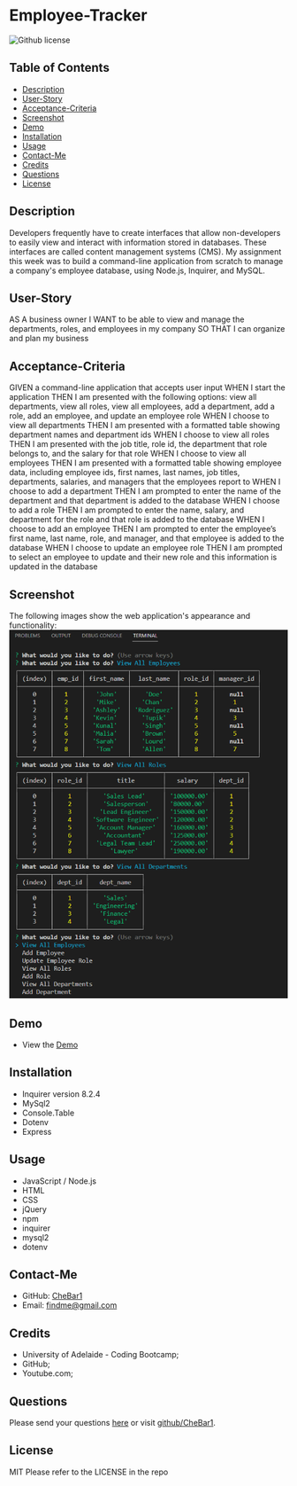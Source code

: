 # Employee-Tracker
![Github license](https://img.shields.io/badge/license-MIT-blue.svg)

## Table of Contents
* [Description](#description)
* [User-Story](#user-story)
* [Acceptance-Criteria](#acceptance-criteria)
* [Screenshot](#screenshot)
* [Demo](#demo)
* [Installation](#require)
* [Usage](#usage) 
* [Contact-Me](#contact-me)
* [Credits](#credits)
* [Questions](#questions)
* [License](#license)

## Description
Developers frequently have to create interfaces that allow non-developers to easily view and interact with information stored in databases. These interfaces are called content management systems (CMS). My assignment this week was to build a command-line application from scratch to manage a company's employee database, using Node.js, Inquirer, and MySQL.

## User-Story
AS A business owner
I WANT to be able to view and manage the departments, roles, and employees in my company
SO THAT I can organize and plan my business

## Acceptance-Criteria
GIVEN a command-line application that accepts user input
WHEN I start the application
THEN I am presented with the following options: view all departments, view all roles, view all employees, add a department, add a role, add an employee, and update an employee role
WHEN I choose to view all departments
THEN I am presented with a formatted table showing department names and department ids
WHEN I choose to view all roles
THEN I am presented with the job title, role id, the department that role belongs to, and the salary for that role
WHEN I choose to view all employees
THEN I am presented with a formatted table showing employee data, including employee ids, first names, last names, job titles, departments, salaries, and managers that the employees report to
WHEN I choose to add a department
THEN I am prompted to enter the name of the department and that department is added to the database
WHEN I choose to add a role
THEN I am prompted to enter the name, salary, and department for the role and that role is added to the database
WHEN I choose to add an employee
THEN I am prompted to enter the employee’s first name, last name, role, and manager, and that employee is added to the database
WHEN I choose to update an employee role
THEN I am prompted to select an employee to update and their new role and this information is updated in the database

## Screenshot
The following images show the web application's appearance and functionality:
![ScreenShot](./images/Screenshot%202022-11-28%20101650.png)

## Demo
* View the [Demo](https://drive.google.com/file/d/1xLGc6egHD_B5Nn3UnN0sFkv9CnrkGAt-/view)

## Installation
* Inquirer version 8.2.4
* MySql2
* Console.Table
* Dotenv
* Express

## Usage
* JavaScript / Node.js
* HTML
* CSS
* jQuery
* npm
* inquirer
* mysql2
* dotenv

## Contact-Me
* GitHub: [CheBar1](https://github.com/CheBar1)
* Email: findme@gmail.com

## Credits
* University of Adelaide - Coding Bootcamp;
* GitHub;
* Youtube.com;

## Questions
Please send your questions [here](mailto:findme@gmail.com?subject=[GitHub]%20Dev%20Connect) or visit [github/CheBar1](https://github.com/CheBar1).

## License
MIT
Please refer to the LICENSE in the repo
